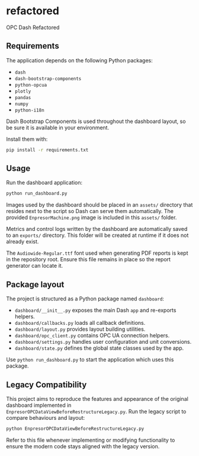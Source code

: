 # refactored

OPC Dash Refactored

## Requirements

The application depends on the following Python packages:

- `dash`
- `dash-bootstrap-components`
- `python-opcua`
- `plotly`
- `pandas`
- `numpy`
- `python-i18n`

Dash Bootstrap Components is used throughout the dashboard layout, so be sure
it is available in your environment.

Install them with:

```bash
pip install -r requirements.txt
```

## Usage

Run the dashboard application:

```bash
python run_dashboard.py
```

Images used by the dashboard should be placed in an `assets/` directory that
resides next to the script so Dash can serve them automatically.
The provided `EnpresorMachine.png` image is included in this `assets/` folder.

Metrics and control logs written by the dashboard are automatically saved
to an `exports/` directory. This folder will be created at runtime if it does
not already exist.

The `Audiowide-Regular.ttf` font used when generating PDF reports is kept in
the repository root. Ensure this file remains in place so the report generator
can locate it.

## Package layout

The project is structured as a Python package named `dashboard`:

- `dashboard/__init__.py` exposes the main Dash `app` and re-exports helpers.
- `dashboard/callbacks.py` loads all callback definitions.
- `dashboard/layout.py` provides layout building utilities.
- `dashboard/opc_client.py` contains OPC UA connection helpers.
- `dashboard/settings.py` handles user configuration and unit conversions.
- `dashboard/state.py` defines the global state classes used by the app.

Use `python run_dashboard.py` to start the application which uses this package.


## Legacy Compatibility

This project aims to reproduce the features and appearance of the original dashboard implemented in `EnpresorOPCDataViewBeforeRestructureLegacy.py`.
Run the legacy script to compare behaviours and layout:

```bash
python EnpresorOPCDataViewBeforeRestructureLegacy.py
```

Refer to this file whenever implementing or modifying functionality to ensure the modern code stays aligned with the legacy version.
